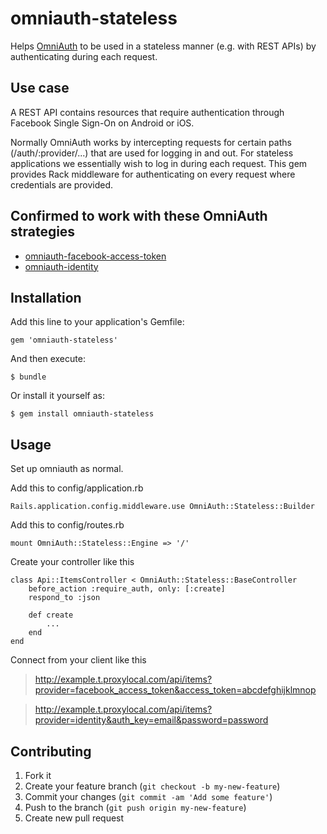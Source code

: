 # omniauth-stateless

Helps [OmniAuth](https://github.com/intridea/omniauth)
to be used in a stateless manner (e.g. with REST APIs)
by authenticating during each request.

## Use case

A REST API contains resources that require authentication through
Facebook Single Sign-On on Android or iOS.

Normally OmniAuth works by intercepting requests for certain paths
(/auth/:provider/...) that are used for logging in and out. For stateless
applications we essentially wish to log in during each request.
This gem provides Rack middleware for
authenticating on every request where credentials are provided.

## Confirmed to work with these OmniAuth strategies

* [omniauth-facebook-access-token](http://github.com/kenfehling/omniauth-facebook-access-token)
* [omniauth-identity](https://github.com/intridea/omniauth-identity)

## Installation

Add this line to your application's Gemfile:

    gem 'omniauth-stateless'

And then execute:

    $ bundle

Or install it yourself as:

    $ gem install omniauth-stateless

## Usage

Set up omniauth as normal.

Add this to config/application.rb

	Rails.application.config.middleware.use OmniAuth::Stateless::Builder

Add this to config/routes.rb

	mount OmniAuth::Stateless::Engine => '/'
	
Create your controller like this
	
	class Api::ItemsController < OmniAuth::Stateless::BaseController
		before_action :require_auth, only: [:create]
		respond_to :json

		def create
			...
		end
    end

Connect from your client like this
> http://example.t.proxylocal.com/api/items?provider=facebook_access_token&access_token=abcdefghijklmnop

> http://example.t.proxylocal.com/api/items?provider=identity&auth_key=email&password=password

## Contributing

1. Fork it
2. Create your feature branch (`git checkout -b my-new-feature`)
3. Commit your changes (`git commit -am 'Add some feature'`)
4. Push to the branch (`git push origin my-new-feature`)
5. Create new pull request
